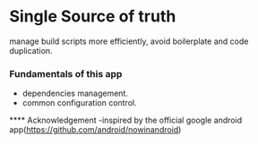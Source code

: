 # Single Source of truth
manage build scripts more efficiently, avoid boilerplate and code duplication.

### Fundamentals of this app
- dependencies management.
- common configuration control.

**** Acknowledgement
-inspired by the official google android app(https://github.com/android/nowinandroid)
